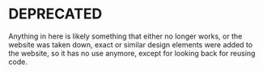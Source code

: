 # DEPRECATED

Anything in here is likely something that either no longer works, or the website was taken down, exact or similar design elements were added to the website, so it has no use anymore, except for looking back for reusing code.
